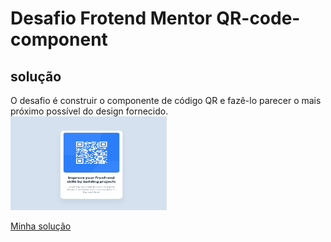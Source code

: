# Desafio Frotend Mentor QR-code-component
## solução

O desafio é construir o componente de código QR e fazê-lo parecer o mais próximo possível do design fornecido.
<img src="https://github.com/Riquecelo/Frontend-Mentor-QR-code-component/blob/main/images/desktop-design.jpg"  width='250px' height='150px' />

[Minha solução](https://riquecelo.github.io/Frontend-Mentor-QR-code-component/)
